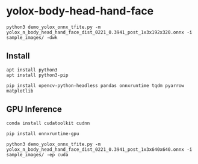 # yolox-body-head-hand-face


```
python3 demo_yolox_onnx_tfite.py -m yolox_n_body_head_hand_face_dist_0221_0.3941_post_1x3x192x320.onnx -i sample_images/ -dwk
```

## Install

```
apt install python3
apt install python3-pip
```

```
pip install opencv-python-headless pandas onnxruntime tqdm pyarrow matplotlib
```

## GPU Inference

```
conda install cudatoolkit cudnn
```

```
pip install onnxruntime-gpu
```

```
python3 demo_yolox_onnx_tfite.py -m yolox_n_body_head_hand_face_dist_0221_0.3941_post_1x3x640x640.onnx -i sample_images/ -ep cuda
```